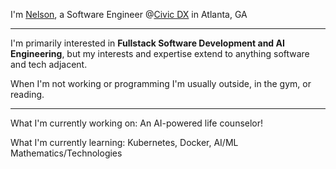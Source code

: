 I'm [Nelson](https://nelsonrodriguez.me/), a Software Engineer @[Civic DX](https://www.civicdx.com/) in Atlanta, GA

--- 

I'm primarily interested in **Fullstack Software Development and AI Engineering**, but my interests and expertise extend to anything software and tech adjacent. 

When I'm not working or programming I'm usually outside, in the gym, or reading. 

---

What I'm currently working on: An AI-powered life counselor!

What I'm currently learning: Kubernetes, Docker, AI/ML Mathematics/Technologies

